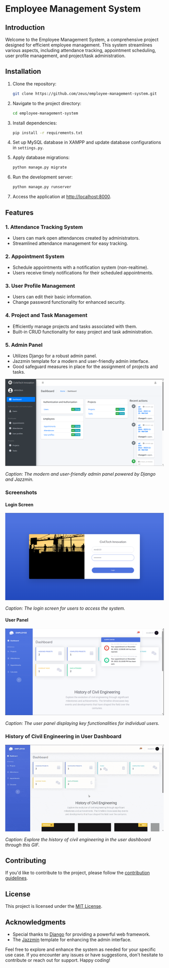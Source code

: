 # Employee Management System

## Introduction

Welcome to the Employee Management System, a comprehensive project designed for efficient employee management. This system streamlines various aspects, including attendance tracking, appointment scheduling, user profile management, and project/task administration.

## Installation

1. Clone the repository:

    ```bash
    git clone https://github.com/zeus/employee-management-system.git
    ```

2. Navigate to the project directory:

    ```bash
    cd employee-management-system
    ```

3. Install dependencies:

    ```bash
    pip install -r requirements.txt
    ```

4. Set up MySQL database in XAMPP and update database configurations in `settings.py`.

5. Apply database migrations:

    ```bash
    python manage.py migrate
    ```

6. Run the development server:

    ```bash
    python manage.py runserver
    ```

7. Access the application at [http://localhost:8000](http://localhost:8000).

## Features

### 1. Attendance Tracking System

- Users can mark open attendances created by administrators.
- Streamlined attendance management for easy tracking.

### 2. Appointment System

- Schedule appointments with a notification system (non-realtime).
- Users receive timely notifications for their scheduled appointments.

### 3. User Profile Management

- Users can edit their basic information.
- Change password functionality for enhanced security.

### 4. Project and Task Management

- Efficiently manage projects and tasks associated with them.
- Built-in CRUD functionality for easy project and task administration.

### 5. Admin Panel

- Utilizes Django for a robust admin panel.
- Jazzmin template for a modern and user-friendly admin interface.
- Good safeguard measures in place for the assignment of projects and tasks.

![Admin Panel](screenshots/admin_panel.png)

*Caption: The modern and user-friendly admin panel powered by Django and Jazzmin.*

### Screenshots

#### Login Screen

![Login Screen](screenshots/login_screen.png)

*Caption: The login screen for users to access the system.*

#### User Panel

![User Panel](screenshots/user_panel.png)

*Caption: The user panel displaying key functionalities for individual users.*

### History of Civil Engineering in User Dashboard

![History of Civil Engineering](screenshots/gifhistory.gif)

*Caption: Explore the history of civil engineering in the user dashboard through this GIF.*

## Contributing

If you'd like to contribute to the project, please follow the [contribution guidelines](CONTRIBUTING.md).

## License

This project is licensed under the [MIT License](LICENSE).

## Acknowledgments

- Special thanks to [Django](https://www.djangoproject.com/) for providing a powerful web framework.
- The [Jazzmin](https://github.com/farridav/django-jazzmin) template for enhancing the admin interface.

Feel free to explore and enhance the system as needed for your specific use case. If you encounter any issues or have suggestions, don't hesitate to contribute or reach out for support. Happy coding!
